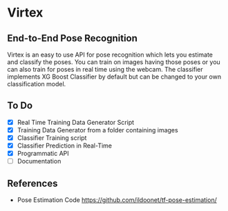 # Virtex
## End-to-End Pose Recognition

Virtex is an easy to use API for pose recognition which lets you estimate and classify the poses.
You can train on images having those poses or you can also train for poses in real time using the webcam. The classifier
implements XG Boost Classifier by default but can be changed to your own classification model.

## To Do
- [x] Real Time Training Data Generator Script
- [x] Training Data Generator from a folder containing images
- [x] Classifier Training script
- [x] Classifier Prediction in Real-Time
- [x] Programmatic API
- [ ] Documentation

## References
* Pose Estimation Code https://github.com/ildoonet/tf-pose-estimation/
